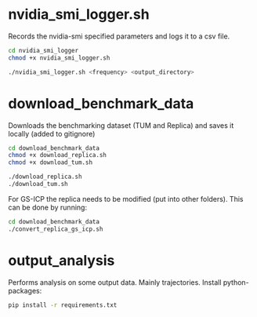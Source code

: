 
# nvidia_smi_logger.sh
Records the nvidia-smi specified parameters and logs it to a csv file.

```bash
cd nvidia_smi_logger
chmod +x nvidia_smi_logger.sh

./nvidia_smi_logger.sh <frequency> <output_directory>
```

# download_benchmark_data
Downloads the benchmarking dataset (TUM and Replica) and saves it locally (added to gitignore)

```bash
cd download_benchmark_data
chmod +x download_replica.sh
chmod +x download_tum.sh

./download_replica.sh
./download_tum.sh
```

For GS-ICP the replica needs to be modified (put into other folders). This can be done by running:
```bash
cd download_benchmark_data
./convert_replica_gs_icp.sh
```

# output_analysis
Performs analysis on some output data. Mainly trajectories.
Install python-packages:
```bash
pip install -r requirements.txt
```
